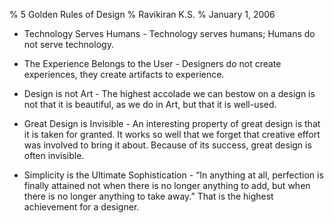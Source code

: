 % 5 Golden Rules of Design
% Ravikiran K.S.
% January 1, 2006


  - Technology Serves Humans - Technology serves humans; Humans do not
    serve technology.

  - The Experience Belongs to the User - Designers do not create
    experiences, they create artifacts to experience.

  - Design is not Art - The highest accolade we can bestow on a design
    is not that it is beautiful, as we do in Art, but that it is
    well-used.

  - Great Design is Invisible - An interesting property of great design
    is that it is taken for granted. It works so well that we forget
    that creative effort was involved to bring it about. Because of its
    success, great design is often invisible.

  - Simplicity is the Ultimate Sophistication - “In anything at all,
    perfection is finally attained not when there is no longer anything
    to add, but when there is no longer anything to take away.” That is
    the highest achievement for a designer.

